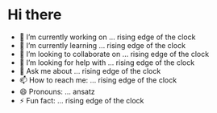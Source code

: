 # Hi there
- 🔭 I’m currently working on ... rising edge of the clock
- 🌱 I’m currently learning ... rising edge of the clock
- 👯 I’m looking to collaborate on ... rising edge of the clock
- 🤔 I’m looking for help with ... rising edge of the clock
- 💬 Ask me about ... rising edge of the clock
- 📫 How to reach me: ... rising edge of the clock
- 😄 Pronouns: ... ansatz 
- ⚡ Fun fact: ... rising edge of the clock
